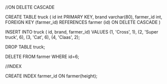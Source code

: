 //ON DELETE CASCADE

CREATE TABLE
  truck (
    id int PRIMARY KEY,
    brand varchar(80),
    farmer_id int,
    FOREIGN KEY (farmer_id) REFERENCES farmer (id) ON DELETE CASCADE
  )
  
INSERT INTO
  truck ( id, brand, farmer_id)
VALUES
  (1, 'Cross', 1),
  (2, 'Super truck', 6),
  (3, 'Cat', 6),
  (4, 'Claas', 2);
 
DROP TABLE truck;
 
DELETE FROM farmer WHERE id=6;


//INDEX

CREATE INDEX farmer_id ON farmer(height);